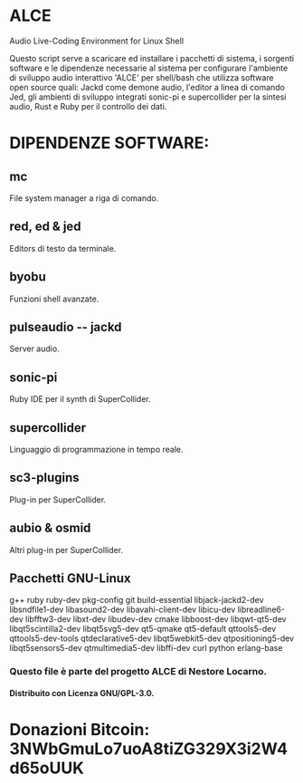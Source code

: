 # ALCE
Audio Live-Coding Environment for Linux Shell

Questo script serve a scaricare ed installare i pacchetti di sistema, i sorgenti software e le dipendenze necessarie al sistema per configurare l'ambiente di sviluppo audio interattivo 'ALCE' per shell/bash che utilizza software open source quali: Jackd come demone audio, l'editor a linea di comando Jed, gli ambienti di sviluppo integrati sonic-pi e supercollider per la sintesi audio, Rust e Ruby per il controllo dei dati.

# DIPENDENZE SOFTWARE:

## mc 
File system manager a riga di comando.

## red, ed & jed
Editors di testo da terminale.

## byobu
Funzioni shell avanzate.

## pulseaudio -- jackd
Server audio.

## sonic-pi
Ruby IDE per il synth di SuperCollider.

## supercollider 
Linguaggio di programmazione in tempo reale.

## sc3-plugins 
Plug-in per SuperCollider.

## aubio & osmid
Altri plug-in per SuperCollider.

## Pacchetti GNU-Linux 
g++ ruby ruby-dev pkg-config git build-essential libjack-jackd2-dev libsndfile1-dev libasound2-dev libavahi-client-dev libicu-dev libreadline6-dev libfftw3-dev libxt-dev libudev-dev cmake libboost-dev libqwt-qt5-dev libqt5scintilla2-dev libqt5svg5-dev qt5-qmake qt5-default qttools5-dev qttools5-dev-tools qtdeclarative5-dev libqt5webkit5-dev qtpositioning5-dev libqt5sensors5-dev qtmultimedia5-dev libffi-dev curl python erlang-base


### Questo file è parte del progetto ALCE di Nestore Locarno.
#### Distribuito con Licenza GNU/GPL-3.0.
# Donazioni Bitcoin: 3NWbGmuLo7uoA8tiZG329X3i2W4d65oUUK

